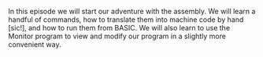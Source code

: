In this episode we will start our adventure with the assembly. We will learn a handful of commands, how to translate them into machine code by hand [sic!], and how to run them from BASIC. We will also learn to use the Monitor program to view and modify our program in a slightly more convenient way.